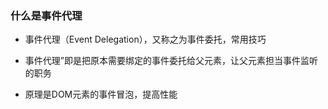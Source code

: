 
### 什么是事件代理

- 事件代理（Event Delegation），又称之为事件委托，常用技巧

- 事件代理”即是把原本需要绑定的事件委托给父元素，让父元素担当事件监听的职务

- 原理是DOM元素的事件冒泡，提高性能